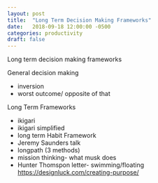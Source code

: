 ```yaml
---
layout: post
title:  "Long Term Decision Making Frameworks"
date:   2018-09-18 12:00:00 -0500
categories: productivity
draft: false
---
```


Long term decision making frameworks

General decision making 
- inversion 
- worst outcome/ opposite of that

Long Term Frameworks
- ikigari
- ikigari simplified
- long term Habit Framework 
- Jeremy Saunders talk
- longpath (3 methods)
- mission thinking- what musk does
- Hunter Thomspon letter-  swimming/floating https://designluck.com/creating-purpose/